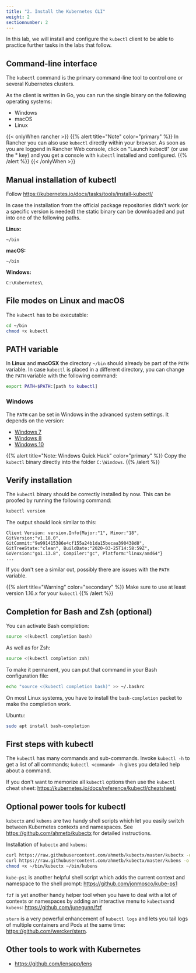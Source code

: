 ```yaml
---
title: "2. Install the Kubernetes CLI"
weight: 2
sectionnumber: 2
---
```


In this lab, we will install and configure the `kubectl` client to be able to practice further tasks in the labs that follow.


## Command-line interface

The `kubectl` command is the primary command-line tool to control one or several Kubernetes clusters.

As the client is written in Go, you can run the single binary on the following operating systems:

* Windows
* macOS
* Linux

{{< onlyWhen rancher >}}
{{% alert title="Note" color="primary" %}}
In Rancher you can also use `kubectl` directly within your browser. As soon as you are loggend in Rancher Web console, click on "Launch kubectl" (or use the ° key) and you get a console with `kubectl` installed and configured.
{{% /alert %}}
{{< /onlyWhen >}}


## Manual installation of kubectl

Follow <https://kubernetes.io/docs/tasks/tools/install-kubectl/>

In case the installation from the official package repositories didn't work (or a specific version is needed) the static binary can be downloaded and put into one of the following paths.


**Linux:**

```
~/bin
```


**macOS:**

```
~/bin
```


**Windows:**

```
C:\Kubernetes\
```


## File modes on Linux and macOS

The `kubectl` has to be executable:

```bash
cd ~/bin
chmod +x kubectl
```


## PATH variable

In **Linux** and **macOSX** the directory `~/bin` should already be part of the `PATH` variable.
In case `kubectl` is placed in a different directory, you can change the `PATH` variable with the following command:

```bash
export PATH=$PATH:[path to kubectl]
```


### Windows

The `PATH` can be set in Windows in the advanced system settings. It depends on the version:

* [Windows 7](http://geekswithblogs.net/renso/archive/2009/10/21/how-to-set-the-windows-path-in-windows-7.aspx)
* [Windows 8](http://www.itechtics.com/customize-windows-environment-variables/)
* [Windows 10](http://techmixx.de/windows-10-umgebungsvariablen-bearbeiten/)

{{% alert title="Note: Windows Quick Hack" color="primary" %}}
Copy the `kubectl` binary directly into the folder `C:\Windows`.
{{% /alert %}}


## Verify installation

The `kubectl` binary should be correctly installed by now. This can be proofed by running the following command:

```bash
kubectl version
```

The output should look similar to this:

```
Client Version: version.Info{Major:"1", Minor:"18", GitVersion:"v1.18.0", GitCommit:"9e991415386e4cf155a24b1da15becaa390438d8", GitTreeState:"clean", BuildDate:"2020-03-25T14:58:59Z", GoVersion:"go1.13.8", Compiler:"gc", Platform:"linux/amd64"}
...
```

If you don't see a similar out, possibly there are issues with the `PATH` variable.

{{% alert title="Warning" color="secondary" %}}
Make sure to use at least version 1.16.x for your `kubectl`
{{% /alert %}}


## Completion for Bash and Zsh (optional)

You can activate Bash completion:

```bash
source <(kubectl completion bash)
```

As well as for Zsh:

```bash
source <(kubectl completion zsh)
```

To make it permanent, you can put that command in your Bash configuration file:

```bash
echo "source <(kubectl completion bash)" >> ~/.bashrc
```

On most Linux systems, you have to install the `bash-completion` packet to make the completion work.

Ubuntu:

```bash
sudo apt install bash-completion
```


## First steps with kubectl

The `kubectl` has many commands and sub-commands. Invoke `kubectl -h` to get a list of all commands; `kubectl <command> -h`
gives you detailed help about a command.

If you don't want to memorize all `kubectl` options then use the `kubectl` cheat sheet:
<https://kubernetes.io/docs/reference/kubectl/cheatsheet/>


## Optional power tools for kubectl

`kubectx` and `kubens` are two handy shell scripts which let you easily switch between Kubernetes contexts and
namespaces. See <https://github.com/ahmetb/kubectx> for detailed instructions.

Installation of `kubectx` and `kubens`:

```bash
curl https://raw.githubusercontent.com/ahmetb/kubectx/master/kubectx -o ~/bin/kubectx
curl https://raw.githubusercontent.com/ahmetb/kubectx/master/kubens -o ~/bin/kubens
chmod +x ~/bin/kubectx ~/bin/kubens
```

`kube-ps1` is another helpful shell script which adds the current context and namespace to the shell prompt:
<https://github.com/jonmosco/kube-ps1>

`fzf` is yet another handy helper tool when you have to deal with a lot of contexts or namespaces by
adding an interactive menu to `kubectx`and `kubens`: <https://github.com/junegunn/fzf>

`stern` is a very powerful enhancement of `kubectl logs` and lets you tail logs of multiple containers and Pods at the
same time: <https://github.com/wercker/stern>.


## Other tools to work with Kubernetes

* <https://github.com/lensapp/lens>
